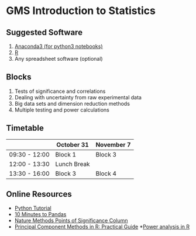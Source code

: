 GMS Introduction to Statistics
==============================

Suggested Software
----------------------
1. [Anaconda3 (for python3 notebooks)](https://www.anaconda.com/download/)
2. [R](https://www.r-project.org/)
3. Any spreadsheet software (optional)

Blocks
--------
1. Tests of significance and correlations
2. Dealing with uncertainty from raw experimental data
3. Big data sets and dimension reduction methods
4. Multiple testing and power calculations

Timetable
---------
|               | October 31   | November 7   |
|---------------|--------------|--------------|
| 09:30 - 12:00 | Block 1      | Block 3      |
| 12:00 - 13:30 | Lunch Break  |              |
| 13:30 - 16:00 | Block 3      | Block 4      |

Online Resources
----------------
* [Python Tutorial](https://www.codecademy.com/learn/learn-python)
* [10 Minutes to Pandas](https://pandas.pydata.org/pandas-docs/stable/10min.html)
* [Nature Methods Points of Significance Column](https://www.nature.com/collections/qghhqm/pointsofsignificance)
* [Principal Component Methods in R: Practical Guide](http://www.sthda.com/english/articles/31-principal-component-methods-in-r-practical-guide/112-pca-principal-component-analysis-essentials/#biplot)
*[Power analysis in R](https://www.statmethods.net/stats/power.html)
